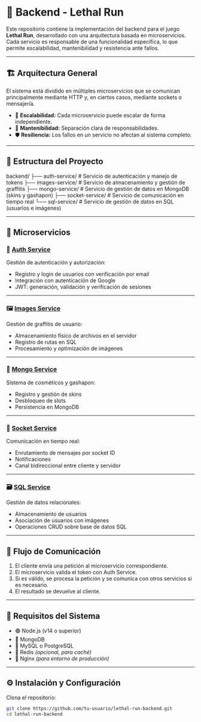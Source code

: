 # 🧠 Backend - Lethal Run

Este repositorio contiene la implementación del backend para el juego **Lethal Run**, desarrollado con una arquitectura basada en microservicios. Cada servicio es responsable de una funcionalidad específica, lo que permite escalabilidad, mantenibilidad y resistencia ante fallos.

---

## 🏗️ Arquitectura General

El sistema está dividido en múltiples microservicios que se comunican principalmente mediante HTTP y, en ciertos casos, mediante sockets o mensajería.

- 🔁 **Escalabilidad:** Cada microservicio puede escalar de forma independiente.  
- 🧩 **Mantenibilidad:** Separación clara de responsabilidades.  
- 🛡️ **Resiliencia:** Los fallos en un servicio no afectan al sistema completo.

---

## 📁 Estructura del Proyecto

backend/
├── auth-service/ # Servicio de autenticación y manejo de tokens
├── images-service/ # Servicio de almacenamiento y gestión de graffitis
├── mongo-service/ # Servicio de gestión de datos en MongoDB (skins y gashapon)
├── socket-service/ # Servicio de comunicación en tiempo real
└── sql-service/ # Servicio de gestión de datos en SQL (usuarios e imágenes)


---

## 🧩 Microservicios

### 🔐 [Auth Service](auth-service/README.md)

Gestión de autenticación y autorización:

- Registro y login de usuarios con verificación por email  
- Integración con autenticación de Google  
- JWT: generación, validación y verificación de sesiones  

---

### 🖼️ [Images Service](images-service/README.md)

Gestión de graffitis de usuario:

- Almacenamiento físico de archivos en el servidor  
- Registro de rutas en SQL  
- Procesamiento y optimización de imágenes  

---

### 🎨 [Mongo Service](mongo-service/README.md)

Sistema de cosméticos y gashapon:

- Registro y gestión de skins  
- Desbloqueo de slots  
- Persistencia en MongoDB  

---

### 📡 [Socket Service](socket-service/README.md)

Comunicación en tiempo real:

- Enrutamiento de mensajes por socket ID  
- Notificaciones  
- Canal bidireccional entre cliente y servidor  

---

### 🗃️ [SQL Service](sql-service/README.md)

Gestión de datos relacionales:

- Almacenamiento de usuarios  
- Asociación de usuarios con imágenes  
- Operaciones CRUD sobre base de datos SQL  

---

## 🔄 Flujo de Comunicación

1. El cliente envía una petición al microservicio correspondiente.  
2. El microservicio valida el token con Auth Service.  
3. Si es válido, se procesa la petición y se comunica con otros servicios si es necesario.  
4. El resultado se devuelve al cliente.

---

## 🧰 Requisitos del Sistema

- 🟢 Node.js (v14 o superior)  
- 🍃 MongoDB  
- 🐘 MySQL o PostgreSQL  
- 🧠 Redis *(opcional, para caché)*  
- 🚦 Nginx *(para entorno de producción)*

---

## ⚙️ Instalación y Configuración

Clona el repositorio:

```bash
git clone https://github.com/tu-usuario/lethal-run-backend.git
cd lethal-run-backend
